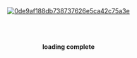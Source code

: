 <div id="header" align="center">
<a href="https://imgbb.com/"><img src="https://i.ibb.co/p3Sxs9g/0de9af188db738737626e5ca42c75a3e.jpg" alt="0de9af188db738737626e5ca42c75a3e" border="0"></a>
</div>
<br/><br/><br/>
<p align="center">
<b>loading complete</b>
</p>
